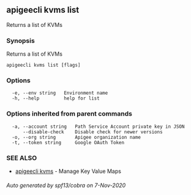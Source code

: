 ## apigeecli kvms list

Returns a list of KVMs

### Synopsis

Returns a list of KVMs

```
apigeecli kvms list [flags]
```

### Options

```
  -e, --env string   Environment name
  -h, --help         help for list
```

### Options inherited from parent commands

```
  -a, --account string   Path Service Account private key in JSON
      --disable-check    Disable check for newer versions
  -o, --org string       Apigee organization name
  -t, --token string     Google OAuth Token
```

### SEE ALSO

* [apigeecli kvms](apigeecli_kvms.md)	 - Manage Key Value Maps

###### Auto generated by spf13/cobra on 7-Nov-2020
